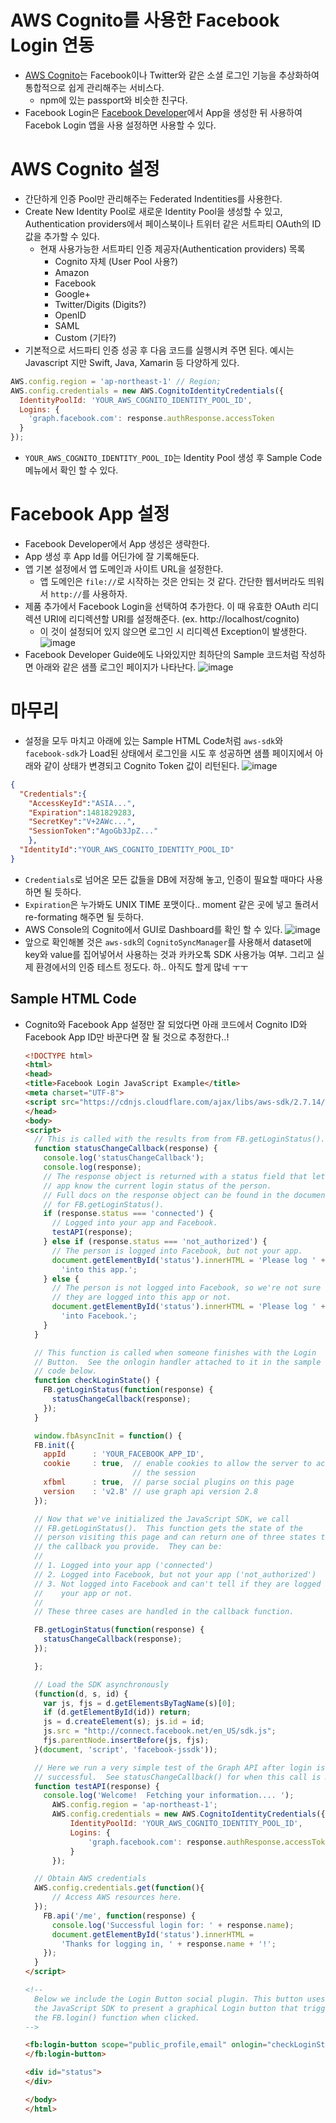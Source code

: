 # AWS Cognito를 사용한 Facebook Login 연동
- [AWS Cognito](https://aws.amazon.com/ko/cognito/)는 Facebook이나 Twitter와 같은 소셜 로그인 기능을 추상화하여 통합적으로 쉽게 관리해주는 서비스다.
  - npm에 있는 passport와 비슷한 친구다.
- Facebook Login은 [Facebook Developer](https://developers.facebook.com/)에서 App을 생성한 뒤 사용하여 Facebok Login 앱을 사용 설정하면 사용할 수 있다.

# AWS Cognito 설정
- 간단하게 인증 Pool만 관리해주는 Federated Indentities를 사용한다.
- Create New Identity Pool로 새로운 Identity Pool을 생성할 수 있고, Authentication providers에서 페이스북이나 트위터 같은 서트파티 OAuth의 ID 값을 추가할 수 있다.
  - 현재 사용가능한 서트파티 인증 제공자(Authentication providers) 목록
    - Cognito 자체 (User Pool 사용?)
    - Amazon
    - Facebook
    - Google+
    - Twitter/Digits (Digits?)
    - OpenID
    - SAML
    - Custom (기타?)
- 기본적으로 서드파티 인증 성공 후 다음 코드를 실행시켜 주면 된다. 예시는 Javascript 지만 Swift, Java, Xamarin 등 다양하게 있다.
```javascript
AWS.config.region = 'ap-northeast-1' // Region;
AWS.config.credentials = new AWS.CognitoIdentityCredentials({
  IdentityPoolId: 'YOUR_AWS_COGNITO_IDENTITY_POOL_ID',
  Logins: {
    'graph.facebook.com': response.authResponse.accessToken
  }
});
```
  - `YOUR_AWS_COGNITO_IDENTITY_POOL_ID`는 Identity Pool 생성 후 Sample Code 메뉴에서 확인 할 수 있다.

# Facebook App 설정
- Facebook Developer에서 App 생성은 생략한다.
- App 생성 후 App Id를 어딘가에 잘 기록해둔다.
- 앱 기본 설정에서 앱 도메인과 사이트 URL을 설정한다.
  - 앱 도메인은 `file://`로 시작하는 것은 안되는 것 같다. 간단한 웹서버라도 띄워서 `http://`를 사용하자.  
- 제품 추가에서 Facebook Login을 선택하여 추가한다. 이 때 유효한 OAuth 리디렉션 URI에 리디렉션할 URI를 설정해준다. (ex. http://localhost/cognito)
  - 이 것이 설정되어 있지 않으면 로그인 시 리디렉션 Exception이 발생한다.
  ![image](https://cloud.githubusercontent.com/assets/8033320/21236332/f9742a88-c33d-11e6-91b7-ff488a82731f.png)
- Facebook Developer Guide에도 나와있지만 최하단의 Sample 코드처럼 작성하면 아래와 같은 샘플 로그인 페이지가 나타난다.
  ![image](https://cloud.githubusercontent.com/assets/8033320/21236759/a745dbe2-c33f-11e6-9f4c-310ed0f83ff3.png)


# 마무리
- 설정을 모두 마치고 아래에 있는 Sample HTML Code처럼 `aws-sdk`와 `facebook-sdk`가 Load된 상태에서 로그인을 시도 후 성공하면 샘플 페이지에서 아래와 같이 상태가 변경되고 Cognito Token 값이 리턴된다.
![image](https://cloud.githubusercontent.com/assets/8033320/21236715/89686d4c-c33f-11e6-84e2-2554e3810f43.png)
```json
{
  "Credentials":{
    "AccessKeyId":"ASIA...",
    "Expiration":1481829283,
    "SecretKey":"V+2AWc...",
    "SessionToken":"AgoGb3JpZ..."
    },
  "IdentityId":"YOUR_AWS_COGNITO_IDENTITY_POOL_ID"
}
```
  - `Credentials`로 넘어온 모든 값들을 DB에 저장해 놓고, 인증이 필요할 때마다 사용하면 될 듯하다.
  - `Expiration`은 누가봐도 UNIX TIME 포맷이다.. moment 같은 곳에 넣고 돌려서 re-formating 해주면 될 듯하다.
- AWS Console의 Cognito에서 GUI로 Dashboard를 확인 할 수 있다.
  ![image](https://cloud.githubusercontent.com/assets/8033320/21236851/f060df70-c33f-11e6-878e-13f9d5d5badf.png)
- 앞으로 확인해볼 것은 `aws-sdk`의 `CognitoSyncManager`를 사용해서 dataset에 key와 value를 집어넣어서 사용하는 것과 카카오톡 SDK 사용가능 여부. 그리고 실제 환경에서의 인증 테스트 정도다. 하.. 아직도 할게 많네 ㅜㅜ

## Sample HTML Code
- Cognito와 Facebook App 설정만 잘 되었다면 아래 코드에서 Cognito ID와 Facebook App ID만 바꾼다면 잘 될 것으로 추정한다..!
  ```html
  <!DOCTYPE html>
  <html>
  <head>
  <title>Facebook Login JavaScript Example</title>
  <meta charset="UTF-8">
  <script src="https://cdnjs.cloudflare.com/ajax/libs/aws-sdk/2.7.14/aws-sdk.min.js"></script>
  </head>
  <body>
  <script>
    // This is called with the results from from FB.getLoginStatus().
    function statusChangeCallback(response) {
      console.log('statusChangeCallback');
      console.log(response);
      // The response object is returned with a status field that lets the
      // app know the current login status of the person.
      // Full docs on the response object can be found in the documentation
      // for FB.getLoginStatus().
      if (response.status === 'connected') {
        // Logged into your app and Facebook.
        testAPI(response);
      } else if (response.status === 'not_authorized') {
        // The person is logged into Facebook, but not your app.
        document.getElementById('status').innerHTML = 'Please log ' +
          'into this app.';
      } else {
        // The person is not logged into Facebook, so we're not sure if
        // they are logged into this app or not.
        document.getElementById('status').innerHTML = 'Please log ' +
          'into Facebook.';
      }
    }

    // This function is called when someone finishes with the Login
    // Button.  See the onlogin handler attached to it in the sample
    // code below.
    function checkLoginState() {
      FB.getLoginStatus(function(response) {
        statusChangeCallback(response);
      });
    }

    window.fbAsyncInit = function() {
    FB.init({
      appId      : 'YOUR_FACEBOOK_APP_ID',
      cookie     : true,  // enable cookies to allow the server to access
                          // the session
      xfbml      : true,  // parse social plugins on this page
      version    : 'v2.8' // use graph api version 2.8
    });

    // Now that we've initialized the JavaScript SDK, we call
    // FB.getLoginStatus().  This function gets the state of the
    // person visiting this page and can return one of three states to
    // the callback you provide.  They can be:
    //
    // 1. Logged into your app ('connected')
    // 2. Logged into Facebook, but not your app ('not_authorized')
    // 3. Not logged into Facebook and can't tell if they are logged into
    //    your app or not.
    //
    // These three cases are handled in the callback function.

    FB.getLoginStatus(function(response) {
      statusChangeCallback(response);
    });

    };

    // Load the SDK asynchronously
    (function(d, s, id) {
      var js, fjs = d.getElementsByTagName(s)[0];
      if (d.getElementById(id)) return;
      js = d.createElement(s); js.id = id;
      js.src = "http://connect.facebook.net/en_US/sdk.js";
      fjs.parentNode.insertBefore(js, fjs);
    }(document, 'script', 'facebook-jssdk'));

    // Here we run a very simple test of the Graph API after login is
    // successful.  See statusChangeCallback() for when this call is made.
    function testAPI(response) {
      console.log('Welcome!  Fetching your information.... ');
    	AWS.config.region = 'ap-northeast-1';
    	AWS.config.credentials = new AWS.CognitoIdentityCredentials({
    		IdentityPoolId: 'YOUR_AWS_COGNITO_IDENTITY_POOL_ID',
    		Logins: {
    			'graph.facebook.com': response.authResponse.accessToken
    		}
    	});

  	// Obtain AWS credentials
  	AWS.config.credentials.get(function(){
  		// Access AWS resources here.
  	});
      FB.api('/me', function(response) {
        console.log('Successful login for: ' + response.name);
        document.getElementById('status').innerHTML =
          'Thanks for logging in, ' + response.name + '!';
      });
    }
  </script>

  <!--
    Below we include the Login Button social plugin. This button uses
    the JavaScript SDK to present a graphical Login button that triggers
    the FB.login() function when clicked.
  -->

  <fb:login-button scope="public_profile,email" onlogin="checkLoginState();">
  </fb:login-button>

  <div id="status">
  </div>

  </body>
  </html>
  ```
